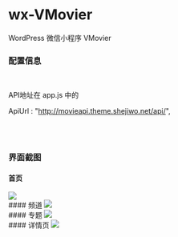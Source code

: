# wx-VMovier
WordPress 微信小程序  VMovier
<br>

### 配置信息
<br>

API地址在 app.js 中的 
<br>

ApiUrl    : "http://movieapi.theme.shejiwo.net/api/",


<br><br>






### 界面截图

#### 首页
<img src="http://theme.shejiwo.net/movie/wp-content/uploads/2017/01/IMG_2942.jpg">
<br>
#### 频道
<img src="http://theme.shejiwo.net/movie/wp-content/uploads/2017/01/IMG_2936.jpg">
<br>
#### 专题
<img src="http://theme.shejiwo.net/movie/wp-content/uploads/2017/01/IMG_2937.jpg">
<br>
#### 详情页
<img src="http://theme.shejiwo.net/movie/wp-content/uploads/2017/01/IMG_2939.jpg">


